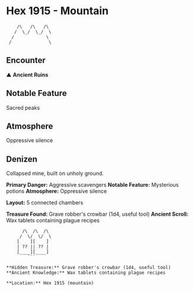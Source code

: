 # Hex 1915 - Mountain
```
    /\   /\   /\
   /  \_/  \_/  \
  /            \
 /              \
```

## Encounter

▲ **Ancient Ruins**

## Notable Feature

Sacred peaks

## Atmosphere

Oppressive silence

## Denizen

Collapsed mine, built on unholy ground.

**Primary Danger:** Aggressive scavengers
**Notable Feature:** Mysterious potions
**Atmosphere:** Oppressive silence

**Layout:** 5 connected chambers

**Treasure Found:** Grave robber's crowbar (1d4, useful tool)
**Ancient Scroll:** Wax tablets containing plague recipes


```
      /\  /\  /\
     /  \/  \/  \
    [    ][    ]
    | ?? || ?? |
    [____][____]
        ```

**Hidden Treasure:** Grave robber's crowbar (1d4, useful tool)
**Ancient Knowledge:** Wax tablets containing plague recipes

**Location:** Hex 1915 (mountain)

